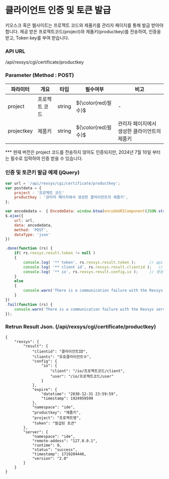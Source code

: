클라이언트 인증 및 토큰 발급
==========================

키오스크 혹은 웹사이트는 프로젝트 코드와 제품키를 관리자 페이지를 통해 발급 받아야 합니다.
제공 받은 프로젝트코드(project)와 제품키(productkey)를 전송하여, 인증을 받고, Token key를 부여 받습니다.

### API URL

/api/rexsys/cgi/certificate/productkey

### Parameter (Method : POST)

|파라미터|개요|타입|필수여부|비고|
|------|---|---|---|---|
|project|프로젝트 코드|string|${\color{red}필수}$|-|
|projectkey|제품키|string|${\color{red}필수}$|관리자 페이지에서 생성한 클라이언트의 제품키|

*** 현재 버전은 project 코드를 전송하지 않아도 인증되지만, 2024년 7월 10일 부터는 필수로 입력하여 인증 받을 수 있습니다.

### 인증 및 토큰키 발급 예제 (jQuery)

```javascript
var url = '/api/rexsys/cgi/certificate/productkey';
var postdata = {
	project : '프로젝트 코드'
	productkey : '관리자 페이지에서 생성한 클라이언트의 제품키',
};

var encodedata =  { EncodeData: window.btoa(encodeURIComponent(JSON.stringify( postdata ))) };
$.ajax({
	url: url,
	data: encodedata,
	method: 'POST',
	dataType: 'json'
})

.done(function (rs) {
	if( rs.rexsys.result.token != null )
	{
		console.log( '** token', rs.rexsys.result.token );		// api 접근 가능한 토큰키
		console.log( '** client id', rs.rexsys.result.clientid );	// 제품키의 클라이언트 id
		console.log( '** io', rs.rexsys.result.config.io );		// 생성된 socketio 채널
	}
	else
	{
		console.warn('There is a communication failure with the Rexsys server.');
	}
})
.fail(function (rs) {
	console.warn('There is a communication failure with the Rexsys server.');
});
```

### Retrun Result Json. (/api/rexsys/cgi/certificate/productkey)

```
{
    "rexsys": {
        "result": {
            "clientid": "클라이언트ID",
            "clients": "유효클라이언트수",
            "config": {
                "io": {
                    "client": "/io/프로젝트코드/client",
                    "user": "/io/프로젝트코드/user"
                }
            },
            "expire": {
                "datetime": "2030-12-31 23:59:59",
                "timestamp": 1924959599
            },
            "namespace": "ide",
            "productkey": "제품키",
            "project": "프로젝트명",
            "token": "발급된 토큰"
        },
        "server": {
            "namespace": "ide",
            "remote-addess": "127.0.0.1",
            "runtime": 0,
            "status": "success",
            "timestamp": 1719204446,
            "version": "2.0"
        }
    }
}
```
